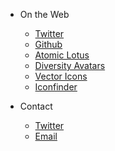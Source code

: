 <!-- _navbar.md -->

* On the Web

  * [Twitter](https://twitter.com/iconifyit)
  * [Github](https://github.com/iconifyit)
  * [Atomic Lotus](https://atomiclotus.net)
  * [Diversity Avatars](https://diversityavatars.com)
  * [Vector Icons](https://vectoricons.net)
  * [Iconfinder](https://iconfinder.com/iconify?ref=iconify)
  
* Contact
  * [Twitter](https://twitter.com/iconifyit)
  * [Email](https://atomiclotus.net/contact)
